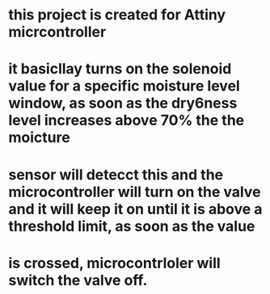 # this project is created for Attiny micrcontroller
# it basicllay turns on the solenoid value for a specific moisture level window, as soon as the dry6ness level increases above 70% the the moicture 
# sensor will detecct this and the microcontroller will turn on the valve and it will keep it on until it is above a threshold limit, as soon as the value 
# is crossed, microcontrloler will switch the valve off.